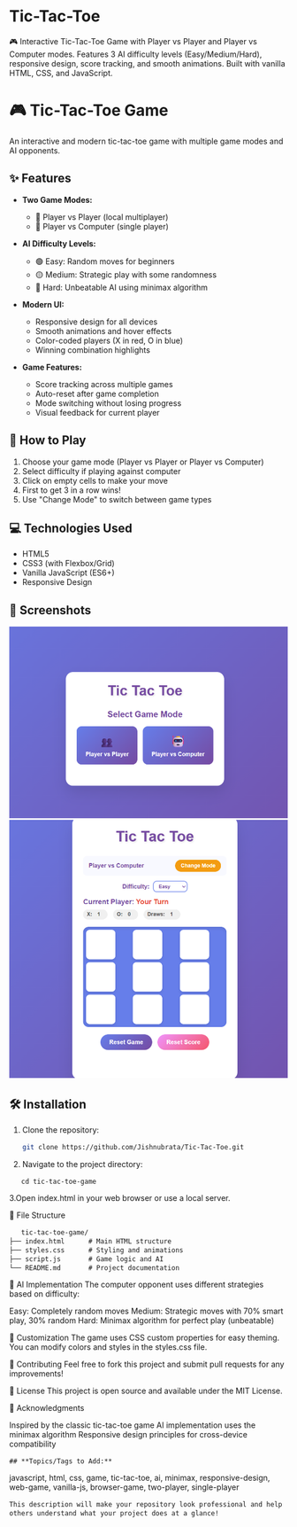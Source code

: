 # Tic-Tac-Toe
🎮 Interactive Tic-Tac-Toe Game with Player vs Player and Player vs Computer modes. Features 3 AI difficulty levels (Easy/Medium/Hard), responsive design, score tracking, and smooth animations. Built with vanilla HTML, CSS, and JavaScript.

# 🎮 Tic-Tac-Toe Game

An interactive and modern tic-tac-toe game with multiple game modes and AI opponents.

## ✨ Features

- **Two Game Modes:**
  - 👥 Player vs Player (local multiplayer)
  - 🤖 Player vs Computer (single player)

- **AI Difficulty Levels:**
  - 🟢 Easy: Random moves for beginners
  - 🟡 Medium: Strategic play with some randomness
  - 🔴 Hard: Unbeatable AI using minimax algorithm

- **Modern UI:**
  - Responsive design for all devices
  - Smooth animations and hover effects
  - Color-coded players (X in red, O in blue)
  - Winning combination highlights

- **Game Features:**
  - Score tracking across multiple games
  - Auto-reset after game completion
  - Mode switching without losing progress
  - Visual feedback for current player

## 🚀 How to Play

1. Choose your game mode (Player vs Player or Player vs Computer)
2. Select difficulty if playing against computer
3. Click on empty cells to make your move
4. First to get 3 in a row wins!
5. Use "Change Mode" to switch between game types

## 💻 Technologies Used

- HTML5
- CSS3 (with Flexbox/Grid)
- Vanilla JavaScript (ES6+)
- Responsive Design

## 📱 Screenshots

![Game Mode Selection](screenshots/mode-selection.png)
![Gameplay](screenshots/gameplay.png)

## 🛠️ Installation

1. Clone the repository:
   ```bash
   git clone https://github.com/Jishnubrata/Tic-Tac-Toe.git
   ```
2. Navigate to the project directory:
```
   cd tic-tac-toe-game
```
3.Open index.html in your web browser or use a local server.

📁 File Structure
```
   tic-tac-toe-game/
├── index.html      # Main HTML structure
├── styles.css      # Styling and animations
├── script.js       # Game logic and AI
└── README.md       # Project documentation
```
🤖 AI Implementation
The computer opponent uses different strategies based on difficulty:

Easy: Completely random moves
Medium: Strategic moves with 70% smart play, 30% random
Hard: Minimax algorithm for perfect play (unbeatable)

🎨 Customization
The game uses CSS custom properties for easy theming. You can modify colors and styles in the styles.css file.

🤝 Contributing
Feel free to fork this project and submit pull requests for any improvements!

📄 License
This project is open source and available under the MIT License.

🙏 Acknowledgments

Inspired by the classic tic-tac-toe game
AI implementation uses the minimax algorithm
Responsive design principles for cross-device compatibility
```
## **Topics/Tags to Add:**
```
javascript, html, css, game, tic-tac-toe, ai, minimax, responsive-design, web-game, vanilla-js, browser-game, two-player, single-player
```
This description will make your repository look professional and help others understand what your project does at a glance!
```
